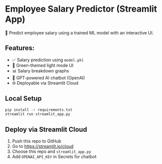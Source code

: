 
# Employee Salary Predictor (Streamlit App)

💼 Predict employee salary using a trained ML model with an interactive UI.

## Features:
- ✅ Salary prediction using `model.pkl`
- 🌿 Green-themed light mode UI
- 📊 Salary breakdown graphs
- 🤖 GPT-powered AI chatbot (OpenAI)
- 🌐 Deployable via Streamlit Cloud

## Local Setup
```bash
pip install -r requirements.txt
streamlit run streamlit_app.py
```

## Deploy via Streamlit Cloud
1. Push this repo to GitHub
2. Go to https://streamlit.io/cloud
3. Choose this repo and `streamlit_app.py`
4. Add `OPENAI_API_KEY` in Secrets for chatbot
